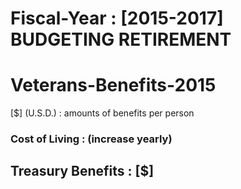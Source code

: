 # Fiscal-Year : [2015-2017] BUDGETING RETIREMENT

# Veterans-Benefits-2015
[$] (U.S.D.) : amounts of benefits per person

### Cost of Living : (increase yearly)

## Treasury Benefits : [$]




